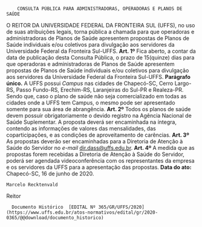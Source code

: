         CONSULTA PÚBLICA PARA ADMINISTRADORAS, OPERADORAS E PLANOS DE SAÚDE  

 O REITOR DA UNIVERSIDADE FEDERAL DA FRONTEIRA SUL (UFFS), no uso de suas atribuições legais, torna pública a chamada para que operadoras e administradoras de Planos de Saúde apresentem propostas de Planos de Saúde individuais e/ou coletivos para divulgação aos servidores da Universidade Federal da Fronteira Sul-UFFS.   **Art. 1º**  Fica aberto, a contar da data de publicação desta Consulta Pública, o prazo de 15(quinze) dias para que operadoras e administradoras de Planos de Saúde apresentem propostas de Planos de Saúde individuais e/ou coletivos para divulgação aos servidores da Universidade Federal da Fronteira Sul-UFFS. **Parágrafo único.**  A UFFS possui *Campus*  nas cidades de Chapecó-SC, Cerro Largo-RS, Passo Fundo-RS, Erechim-RS, Laranjeiras do Sul-PR e Realeza-PR. Sendo que, caso o plano de saúde não seja comercializado em todas as cidades onde a UFFS tem Campus, o mesmo pode ser apresentado somente para sua área de abrangência.   **Art. 2º**  Todos os planos de saúde devem possuir obrigatoriamente o devido registro na Agência Nacional de Saúde Suplementar. A proposta deverá ser encaminhada na íntegra, contendo as informações de valores das mensalidades, das coparticipações, e as condições de aproveitamento de carências.   **Art. 3º**  As propostas deverão ser encaminhadas para a Diretoria de Atenção à Saúde do Servidor no *e-mail*  dir.dass@uffs.edu.br.   **Art. 4º**  A medida que as propostas forem recebidas a Diretoria de Atenção à Saúde do Servidor, poderá ser agendada videoconferência com os representantes da empresa e os servidores da UFFS para a apresentação das propostas.        **Data do ato:** Chapecó-SC, 16 de junho de 2020.   
 

    Marcelo Recktenvald   
 Reitor 

      Documento Histórico  [EDITAL Nº 365/GR/UFFS/2020](https://www.uffs.edu.br/atos-normativos/edital/gr/2020-0365/@@download/documento_historico)     
      